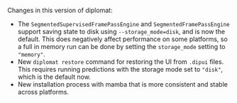 Changes in this version of diplomat:
 - The `SegmentedSupervisedFramePassEngine` and `SegmentedFramePassEngine` support saving state to disk using
   `--storage_mode=disk`, and is now the default. This does negatively affect performance on some platforms,
   so a full in memory run can be done by setting the `storage_mode` setting to `"memory"`.
 - New `diplomat restore` command for restoring the UI from `.dipui` files. This requires running predictions with the
   storage mode set to `"disk"`, which is the default now.
 - New installation process with mamba that is more consistent and stable across platforms.